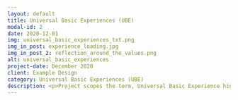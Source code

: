 ```yaml
---
layout: default
title: Universal Basic Experiences (UBE)
modal-id: 2
date: 2020-12-01
img: universal_basic_experiences_txt.png
img_in_post: experience_loading.jpg
img_in_post_2: reflection_around_the_values.png
alt: universal_basic_experiences
project-date: December 2020
client: Example Design
category: Universal Basic Experiences (UBE)
description: <p>Project scopes the term, Universal Basic Experience highly relating to an individual, community basically in need or desire to engage with creative & intellectual work; experiencing and freely witnessing their ideation, creation/performance and impact processes in their highest achievable and inclusive form. </p> <p>Micro-levels of help and ability to diversify the impact is a need on mutually sharing the feeling of "welcoming, respecting and togetherness" and having opportunity to create awareness and resources via demanding that inclusion.</p> <p>Demanding those resources and experiences would be "wants" or for some however, they are and they will be still "needs" for all.<br> New Economics Forum (nef) articulates on the equality on their recent <a href="https://neweconomics.org/uploads/files/eafb0135c69d8a9152_yum6bt9zh.pdf"><strong>paper,</strong></a> like this >> <br> <p><i>Social justice involves wellbeing for all, not just for some. So quality, like wellbeing, is central to our concept of social justice. There are countless definitions of equality. <br><br>For our purposes, it can be understood as a society where everyone is of equal worth before the law and has an equal chance to flourish. Promoting equality in this sense is not about trying to make everyone live in the same way. It goes well beyond prohibiting unequal and unfair treatment of individuals, promoting anti-poverty strategies, or building ‘resilience’ among disadvantaged groups. <br><br> These may help but they are not enough. Promoting equality is about creating genuinely equal life chances between those who are currently rich or poor, powerful or powerless. It involves eliminating conditions that give rise to privilege and unfair advantage. This requires a systemic approach, one that tackles the fundamental causes of inequality.</i></p>
---
```

